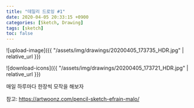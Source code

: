 ```yaml
---
title: "데일리 드로잉 #1"
date: 2020-04-05 20:33:15 +0900
categories: [Sketch, Drawing]
tags: [sketch]
toc: false
---
```


![upload-image]({{ "/assets/img/drawings/20200405_173735_HDR.jpg" | relative_url }})

![download-icons]({{ "/assets/img/drawings/20200405_173721_HDR.jpg" | relative_url }})

매일 하루마다 한장씩 모작을 해보자

참고: https://artwoonz.com/pencil-sketch-efrain-malo/